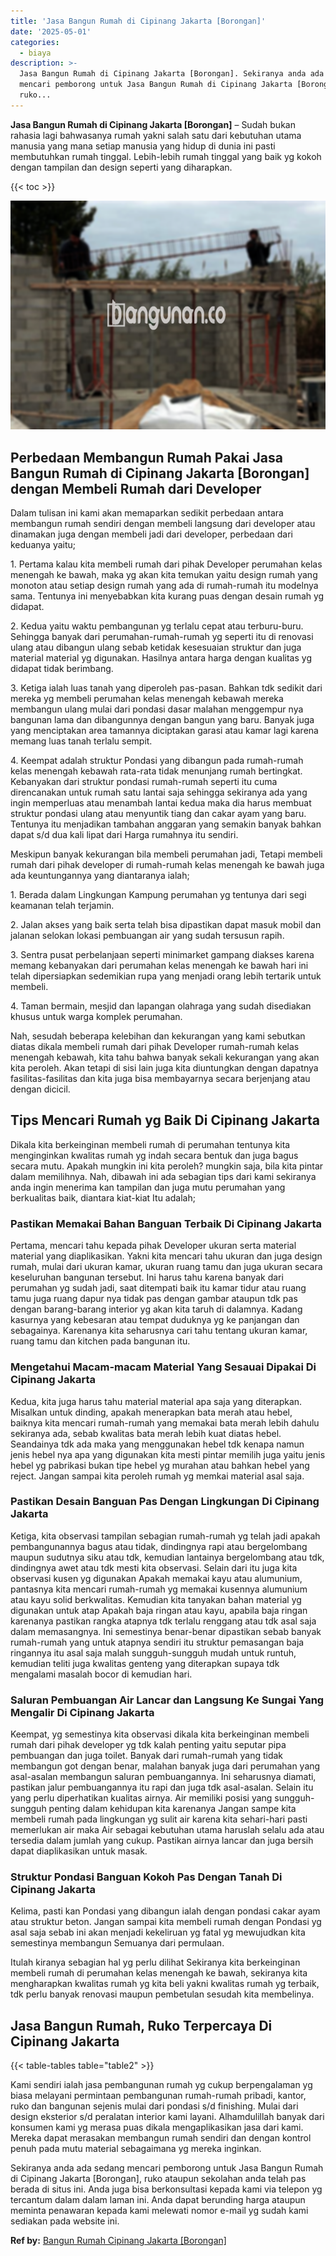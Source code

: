 ```yaml
---
title: 'Jasa Bangun Rumah di Cipinang Jakarta [Borongan]'
date: '2025-05-01'
categories:
  - biaya
description: >-
  Jasa Bangun Rumah di Cipinang Jakarta [Borongan]. Sekiranya anda ada sedang
  mencari pemborong untuk Jasa Bangun Rumah di Cipinang Jakarta [Borongan],
  ruko...
---
```


**Jasa Bangun Rumah di Cipinang Jakarta \[Borongan\]** – Sudah bukan rahasia lagi bahwasanya rumah yakni salah satu dari kebutuhan utama manusia yang mana setiap manusia yang hidup di dunia ini pasti membutuhkan rumah tinggal. Lebih-lebih rumah tinggal yang baik yg kokoh dengan tampilan dan design seperti yang diharapkan.

{{< toc >}}

![Jasa Bangun Rumah di Cipinang Jakarta [Borongan]](/images/borong-bangunan-14.png)

## Perbedaan Membangun Rumah Pakai Jasa Bangun Rumah di Cipinang Jakarta \[Borongan\] dengan Membeli Rumah dari Developer

Dalam tulisan ini kami akan memaparkan sedikit perbedaan antara membangun rumah sendiri dengan membeli langsung dari developer atau dinamakan juga dengan membeli jadi dari developer, perbedaan dari keduanya yaitu;

1\. Pertama kalau kita membeli rumah dari pihak Developer perumahan kelas menengah ke bawah, maka yg akan kita temukan yaitu design rumah yang monoton atau setiap design rumah yang ada di rumah-rumah itu modelnya sama. Tentunya ini menyebabkan kita kurang puas dengan desain rumah yg didapat.

2\. Kedua yaitu waktu pembangunan yg terlalu cepat atau terburu-buru. Sehingga banyak dari perumahan-rumah-rumah yg seperti itu di renovasi ulang atau dibangun ulang sebab ketidak kesesuaian struktur dan juga material material yg digunakan. Hasilnya antara harga dengan kualitas yg didapat tidak berimbang.

3\. Ketiga ialah luas tanah yang diperoleh pas-pasan. Bahkan tdk sedikit dari mereka yg membeli perumahan kelas menengah kebawah mereka membangun ulang mulai dari pondasi dasar malahan menggempur nya bangunan lama dan dibangunnya dengan bangun yang baru. Banyak juga yang menciptakan area tamannya diciptakan garasi atau kamar lagi karena memang luas tanah terlalu sempit.

4\. Keempat adalah struktur Pondasi yang dibangun pada rumah-rumah kelas menengah kebawah rata-rata tidak menunjang rumah bertingkat. Kebanyakan dari struktur pondasi rumah-rumah seperti itu cuma direncanakan untuk rumah satu lantai saja sehingga sekiranya ada yang ingin memperluas atau menambah lantai kedua maka dia harus membuat struktur pondasi ulang atau menyuntik tiang dan cakar ayam yang baru. Tentunya itu menjadikan tambahan anggaran yang semakin banyak bahkan dapat s/d dua kali lipat dari Harga rumahnya itu sendiri.

Meskipun banyak kekurangan bila membeli perumahan jadi, Tetapi membeli rumah dari pihak developer di rumah-rumah kelas menengah ke bawah juga ada keuntungannya yang diantaranya ialah;

1\. Berada dalam Lingkungan Kampung perumahan yg tentunya dari segi keamanan telah terjamin.

2\. Jalan akses yang baik serta telah bisa dipastikan dapat masuk mobil dan jalanan selokan lokasi pembuangan air yang sudah tersusun rapih.

3\. Sentra pusat perbelanjaan seperti minimarket gampang diakses karena memang kebanyakan dari perumahan kelas menengah ke bawah hari ini telah dipersiapkan sedemikian rupa yang menjadi orang lebih tertarik untuk membeli.

4\. Taman bermain, mesjid dan lapangan olahraga yang sudah disediakan khusus untuk warga komplek perumahan.

Nah, sesudah beberapa kelebihan dan kekurangan yang kami sebutkan diatas dikala membeli rumah dari pihak Developer rumah-rumah kelas menengah kebawah, kita tahu bahwa banyak sekali kekurangan yang akan kita peroleh. Akan tetapi di sisi lain juga kita diuntungkan dengan dapatnya fasilitas-fasilitas dan kita juga bisa membayarnya secara berjenjang atau dengan dicicil.

## Tips Mencari Rumah yg Baik Di Cipinang Jakarta

Dikala kita berkeinginan membeli rumah di perumahan tentunya kita menginginkan kwalitas rumah yg indah secara bentuk dan juga bagus secara mutu. Apakah mungkin ini kita peroleh? mungkin saja, bila kita pintar dalam memilihnya. Nah, dibawah ini ada sebagian tips dari kami sekiranya anda ingin menerima kan tampilan dan juga mutu perumahan yang berkualitas baik, diantara kiat-kiat Itu adalah;

### Pastikan Memakai Bahan Banguan Terbaik Di Cipinang Jakarta

Pertama, mencari tahu kepada pihak Developer ukuran serta material material yang diaplikasikan. Yakni kita mencari tahu ukuran dan juga design rumah, mulai dari ukuran kamar, ukuran ruang tamu dan juga ukuran secara keseluruhan bangunan tersebut. Ini harus tahu karena banyak dari perumahan yg sudah jadi, saat ditempati baik itu kamar tidur atau ruang tamu juga ruang dapur nya tidak pas dengan gambar ataupun tdk pas dengan barang-barang interior yg akan kita taruh di dalamnya. Kadang kasurnya yang kebesaran atau tempat duduknya yg ke panjangan dan sebagainya. Karenanya kita seharusnya cari tahu tentang ukuran kamar, ruang tamu dan kitchen pada bangunan itu.

### Mengetahui Macam-macam Material Yang Sesauai Dipakai Di Cipinang Jakarta

Kedua, kita juga harus tahu material material apa saja yang diterapkan. Misalkan untuk dinding, apakah menerapkan bata merah atau hebel, baiknya kita mencari rumah-rumah yang memakai bata merah lebih dahulu sekiranya ada, sebab kwalitas bata merah lebih kuat diatas hebel. Seandainya tdk ada maka yang menggunakan hebel tdk kenapa namun jenis hebel nya apa yang digunakan kita mesti pintar memilih juga yaitu jenis hebel yg pabrikasi bukan tipe hebel yg murahan atau bahkan hebel yang reject. Jangan sampai kita peroleh rumah yg memkai material asal saja.

### Pastikan Desain Banguan Pas Dengan Lingkungan Di Cipinang Jakarta

Ketiga, kita observasi tampilan sebagian rumah-rumah yg telah jadi apakah pembangunannya bagus atau tidak, dindingnya rapi atau bergelombang maupun sudutnya siku atau tdk, kemudian lantainya bergelombang atau tdk, dindingnya awet atau tdk mesti kita observasi. Selain dari itu juga kita observasi kusen yg digunakan Apakah memakai kayu atau alumunium, pantasnya kita mencari rumah-rumah yg memakai kusennya alumunium atau kayu solid berkwalitas. Kemudian kita tanyakan bahan material yg digunakan untuk atap Apakah baja ringan atau kayu, apabila baja ringan karenanya pastikan rangka atapnya tdk terlalu renggang atau tdk asal saja dalam memasangnya. Ini semestinya benar-benar dipastikan sebab banyak rumah-rumah yang untuk atapnya sendiri itu struktur pemasangan baja ringannya itu asal saja malah sungguh-sungguh mudah untuk runtuh, kemudian teliti juga kwalitas genteng yang diterapkan supaya tdk mengalami masalah bocor di kemudian hari.

### Saluran Pembuangan Air Lancar dan Langsung Ke Sungai Yang Mengalir Di Cipinang Jakarta

Keempat, yg semestinya kita observasi dikala kita berkeinginan membeli rumah dari pihak developer yg tdk kalah penting yaitu seputar pipa pembuangan dan juga toilet. Banyak dari rumah-rumah yang tidak membangun got dengan benar, malahan banyak juga dari perumahan yang asal-asalan membangun saluran pembuangannya. Ini seharusnya diamati, pastikan jalur pembuangannya itu rapi dan juga tdk asal-asalan. Selain itu yang perlu diperhatikan kualitas airnya. Air memiliki posisi yang sungguh-sungguh penting dalam kehidupan kita karenanya Jangan sampe kita membeli rumah pada lingkungan yg sulit air karena kita sehari-hari pasti memerlukan air maka Air sebagai kebutuhan utama haruslah selalu ada atau tersedia dalam jumlah yang cukup. Pastikan airnya lancar dan juga bersih dapat diaplikasikan untuk masak.

### Struktur Pondasi Banguan Kokoh Pas Dengan Tanah Di Cipinang Jakarta

Kelima, pasti kan Pondasi yang dibangun ialah dengan pondasi cakar ayam atau struktur beton. Jangan sampai kita membeli rumah dengan Pondasi yg asal saja sebab ini akan menjadi kekeliruan yg fatal yg mewujudkan kita semestinya membangun Semuanya dari permulaan.

Itulah kiranya sebagian hal yg perlu dilihat Sekiranya kita berkeinginan membeli rumah di perumahan kelas menengah ke bawah, sekiranya kita mengharapkan kwalitas rumah yg kita beli yakni kwalitas rumah yg terbaik, tdk perlu banyak renovasi maupun pembetulan sesudah kita membelinya.

## Jasa Bangun Rumah, Ruko Terpercaya Di Cipinang Jakarta

{{< table-tables table="table2" >}}

Kami sendiri ialah jasa pembangunan rumah yg cukup berpengalaman yg biasa melayani permintaan pembangunan rumah-rumah pribadi, kantor, ruko dan bangunan sejenis mulai dari pondasi s/d finishing. Mulai dari design eksterior s/d peralatan interior kami layani. Alhamdulillah banyak dari konsumen kami yg merasa puas dikala mengaplikasikan jasa dari kami. Mereka dapat merasakan membangun rumah sendiri dan dengan kontrol penuh pada mutu material sebagaimana yg mereka inginkan.

Sekiranya anda ada sedang mencari pemborong untuk Jasa Bangun Rumah di Cipinang Jakarta \[Borongan\], ruko ataupun sekolahan anda telah pas berada di situs ini. Anda juga bisa berkonsultasi kepada kami via telepon yg tercantum dalam dalam laman ini. Anda dapat berunding harga ataupun meminta penawaran kepada kami melewati nomor e-mail yg sudah kami sediakan pada website ini.

**Ref by:** [Bangun Rumah Cipinang Jakarta [Borongan]](https://id.wikipedia.org/wiki/Bangun)
